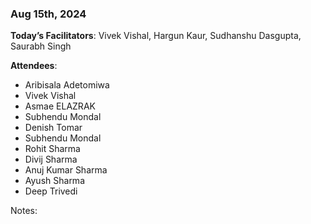 ### Aug 15th, 2024

**Today’s Facilitators**: Vivek Vishal, Hargun Kaur, Sudhanshu Dasgupta, Saurabh Singh


**Attendees**: 
- Aribisala Adetomiwa
- Vivek Vishal
- Asmae ELAZRAK
- Subhendu Mondal
- Denish Tomar
- Subhendu Mondal
- Rohit Sharma
- Divij Sharma
- Anuj Kumar Sharma
- Ayush Sharma
- Deep Trivedi


Notes:
